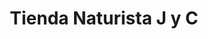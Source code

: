 ---
title: "Tienda Naturista J y C"
url: /barrio-el-recreo/tienda-naturista-j-y-c/
shop: Kräuter
---